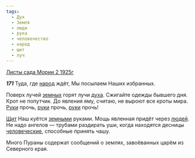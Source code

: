 ```yaml
---
tags:
  - Дух
  - Земля
  - люди
  - рука
  - человечество
  - народ
  - щит
  - луч
---
```


[Листы сада Мории 2 1925г](/agni/1925)

___171___
Туда, где [народ](/tag/#народ) ждёт, Мы посылаем Наших избранных.   

Поверх лучей [земных](/tag/#Земля) горят лучи [духа](/tag/#Дух). Сжигайте одежды бывшего дня. Крот не попутчик. До явления яму, считаю, не выроют все кроты мира. [Руки](/tag/#[рука](/tag/#рука)) прочь, [руки](/tag/#[рука](/tag/#рука)) прочь, [руки](/tag/#[рука](/tag/#рука)) прочь!   

[Щит](/tag/#щит) Наш куётся [земными](/tag/#Земля) руками. Мощь явленная придёт через [людей](/tag/#люди). Не надо ангелов — трубами раздирать уши, когда находятся десницы [человеческие](/tag/#человечество), способные принять чашу.   

Много Пураны содержат сообщений о землях, завоёванных царём из Северного края.   

